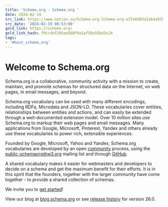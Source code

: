 ```yaml
---
title: 'Schema.org - Schema.org '
date: 2024-02-19
src_link: https://www.notion.so/Schema-org-Schema-org-a37e6d03a2ab4a938b01c02b118bbe8c
src_date: '2024-02-19 08:53:00'
gold_link: https://schema.org/
gold_link_hash: f9ccdaf285aa560f9a1af50a55bd3c24
tags:
- '#host_schema_org'
---
```



Welcome to Schema.org
=====================



 Schema.org is a collaborative, community activity with a mission to create,
 maintain, and promote schemas for structured data on the
 Internet, on web pages, in email messages, and beyond.
 



 Schema.org vocabulary can be used with many different encodings,
 including RDFa, Microdata and JSON-LD. These vocabularies cover
 entities, relationships between entities and actions, and can
 easily be extended through a well-documented extension model. Over 10 million sites use
 Schema.org to markup their web pages and email messages.
 Many applications from Google, Microsoft, Pinterest, Yandex and others
 already use these vocabularies to power rich, extensible experiences.
 



 Founded by Google, Microsoft, Yahoo and Yandex,
 Schema.org vocabularies are developed by an open [community](https://www.w3.org/community/schemaorg) process,
 using the [public-schemaorg@w3.org](http://lists.w3.org/Archives/Public/public-schemaorg)
 mailing list and through [GitHub](http://github.com/schemaorg/schemaorg).
 



 A shared vocabulary makes it easier for webmasters and developers to decide
 on a schema and get the maximum benefit for their efforts.
 It is in this spirit that the founders, together with the
 larger community have come together - to provide a shared collection of schemas.
 



 We invite you to [get started](docs/gs.html)!
 



 View our blog at [blog.schema.org](http://blog.schema.org) or see [release history](/docs/releases.html) for version 26.0.